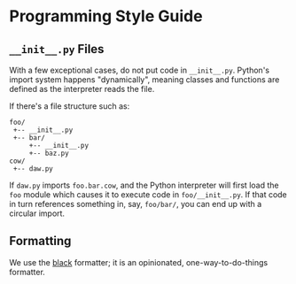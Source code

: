 # Programming Style Guide


## `__init__.py` Files

With a few exceptional cases, do not put code in `__init__.py`. Python's import
system happens "dynamically", meaning classes and functions are defined as
the interpreter reads the file.

If there's a file structure such as:
```
foo/
 +-- __init__.py
 +-- bar/
     +-- __init__.py
     +-- baz.py
cow/
 +-- daw.py
```

If `daw.py` imports `foo.bar.cow`, and the Python interpreter will first load
the `foo` module which causes it to execute code in `foo/__init__.py`. If
that code in turn references something in, say, `foo/bar/`, you can end up
with a circular import.


## Formatting

We use the [black](https://github.com/ambv/black) formatter; it is an
opinionated, one-way-to-do-things formatter.
